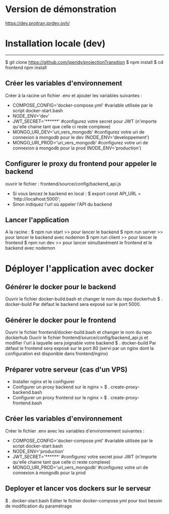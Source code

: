 # Version de démonstration
https://dev.projtran.jprdev.ovh/

# Installation locale (dev)
***
$ git clone https://github.com/jperidy/projectionTransition
$ npm install
$ cd frontend npm install

## Créer les variables d'environnement
Créer à la racine un fichier .env et ajouter les variables suivantes :
- COMPOSE_CONFIG='docker-compose.yml' #variable utilisée par le script docker-start.bash
- NODE_ENV='dev'
- JWT_SECRET='******' #configurez votre secret pour JWT (n'importe qu'elle chaine tant que celle ci reste complexe)
- MONGO_URI_DEV='uri_vers_mongodb' #configurez votre uri de connexion à mongodb pour le dev (NODE_ENV='developpement')
- MONGO_URI_PROD='uri_vers_mongodb' #configurez votre uri de connexion à mongodb pour la prod (NODE_ENV='production')

## Configurer le proxy du frontend pour appeler le backend
ouvrir le fichier : frontend/source/config/backend_api.js
- Si vous lancez le backend en local : $ export const API_URL = 'http://localhost:5000';
- Sinon indiquez l'url où appeler l'API du backend

## Lancer l'application
A la racine :
$ npm run start >> pour lancer le backend
$ npm run server >> pour lancer le backend avec nodemon
$ npm run client >> pour lancer le frontend
$ npm run dev >> pour lancer simultanément le frontend et le backend avec nodemon

# Déployer l'application avec docker

## Générer le docker pour le backend
Ouvrir le fichier docker-build.bash et changer le nom du repo dockerhub
$ . docker-build <version>
Par défaut le backend sera exposé sur le port 5000.

## Générer le docker pour le frontend
Ouvrir le fichier frontend/docker-build.bash et changer le nom du repo dockerhub
Ouvrir le fichier frontend/source/config/backend_api.js et modifier l'url à laquelle sera joignable votre backend
$ . docker-build <version>
Par défaut le frontend sera exposé sur le port 80 (servi par un nginx dont la configuration est disponible dans frontend/nginx)

## Préparer votre serveur (cas d'un VPS)
- Installer nginx et le configurer
- Configurer un proxy backend sur le nginx > $ . create-proxy-backend.bash <domain> <port>
- Configurer un proxy frontend sur le nginx > $ . create-proxy-frontend.bash <domain> <port>

## Créer les variables d'environnement
Créer le fichier .env avec les variables d'environnement suivantes :
- COMPOSE_CONFIG='docker-compose.yml' #variable utilisée par le script docker-start.bash
- NODE_ENV='production'
- JWT_SECRET='******' #configurez votre secret pour JWT (n'importe qu'elle chaine tant que celle ci reste complexe)
- MONGO_URI_PROD='uri_vers_mongodb' #configurez votre uri de connexion à mongodb pour la prod

## Deployer et lancer vos dockers sur le serveur
$ . docker-start.bash
Editer le fichier docker-compose.yml pour tout besoin de modification du paramétrage